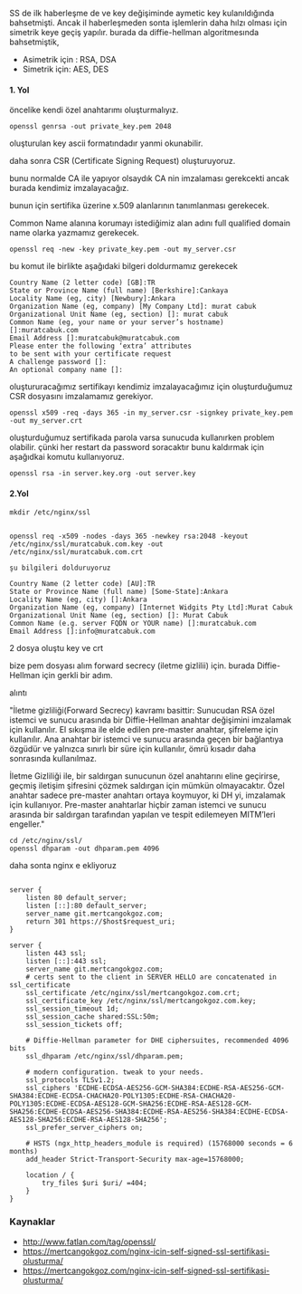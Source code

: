 SS de ilk haberleşme de ve key değişiminde aymetic key kulanıldığında bahsetmişti. Ancak il haberleşmeden sonta işlemlerin daha hılzı olması için simetrik keye geçiş yapılır. burada da diffie-hellman algoritmesında bahsetmiştik,

- Asimetrik için : RSA, DSA
- Simetrik için: AES, DES



#### 1. Yol

öncelike kendi özel anahtarımı oluşturmalıyız.

```
openssl genrsa -out private_key.pem 2048
```
oluşturulan key ascii formatındadır yanmi okunabilir.

daha sonra CSR (Certificate Signing Request) oluşturuyoruz.

bunu normalde CA ile yapıyor olsaydık CA nin imzalaması gerekcekti ancak burada kendimiz imzalayacağız.

bunun için sertifika üzerine x.509 alanlarının tanımlanması gerekecek.

Common Name alanına korumayı istediğimiz alan adını full qualified domain name olarka yazmamız gerekecek.

```
openssl req -new -key private_key.pem -out my_server.csr
```

bu komut ile birlikte aşağıdaki bilgeri doldurmamız gerekecek

```
Country Name (2 letter code) [GB]:TR
State or Province Name (full name) [Berkshire]:Cankaya
Locality Name (eg, city) [Newbury]:Ankara
Organization Name (eg, company) [My Company Ltd]: murat cabuk
Organizational Unit Name (eg, section) []: murat cabuk
Common Name (eg, your name or your server’s hostname) []:muratcabuk.com
Email Address []:muratcabuk@muratcabuk.com
Please enter the following ‘extra’ attributes
to be sent with your certificate request
A challenge password []:
An optional company name []:
```
oluştururacağımız sertifikayı kendimiz imzalayacağımız için oluşturduğumuz CSR dosyasını imzalamamız gerekiyor.

```
openssl x509 -req -days 365 -in my_server.csr -signkey private_key.pem -out my_server.crt
```

oluşturduğumuz sertifikada parola varsa sunucuda kullanırken problem olabilir. çünki her restart da password soracaktır bunu kaldırmak için aşağıdkai komutu kullanıyoruz.

```
openssl rsa -in server.key.org -out server.key
```


#### 2.Yol

```
mkdir /etc/nginx/ssl


openssl req -x509 -nodes -days 365 -newkey rsa:2048 -keyout /etc/nginx/ssl/muratcabuk.com.key -out /etc/nginx/ssl/muratcabuk.com.crt

şu bilgileri dolduruyoruz

Country Name (2 letter code) [AU]:TR
State or Province Name (full name) [Some-State]:Ankara
Locality Name (eg, city) []:Ankara
Organization Name (eg, company) [Internet Widgits Pty Ltd]:Murat Cabuk
Organizational Unit Name (eg, section) []: Murat Cabuk
Common Name (e.g. server FQDN or YOUR name) []:muratcabuk.com
Email Address []:info@muratcabuk.com

```

2 dosya oluştu key ve crt

bize pem dosyası alım forward secrecy (iletme gizlilii) için. burada Diffie-Hellman için gerkli bir adım. 

alıntı 

"İletme gizliliği(Forward Secrecy) kavramı basittir: Sunucudan RSA özel istemci ve sunucu arasında bir Diffie-Hellman anahtar değişimini imzalamak için kullanılır. El sıkışma ile elde edilen pre-master anahtar, şifreleme için kullanılır. Ana anahtar bir istemci ve sunucu arasında geçen bir bağlantıya özgüdür ve yalnızca sınırlı bir süre için kullanılır, ömrü kısadır daha sonrasında kullanılmaz.

İletme Gizliliği ile, bir saldırgan sunucunun özel anahtarını eline geçirirse, geçmiş iletişim şifresini çözmek saldırgan için mümkün olmayacaktır. Özel anahtar sadece pre-master anahtarı ortaya koymuyor, ki DH yi, imzalamak için kullanıyor. Pre-master anahtarlar hiçbir zaman istemci ve sunucu arasında bir saldırgan tarafından yapılan ve tespit edilemeyen MITM’leri engeller."

```
cd /etc/nginx/ssl/
openssl dhparam -out dhparam.pem 4096
```
daha sonta nginx e ekliyoruz

```

server {
    listen 80 default_server;
    listen [::]:80 default_server;
    server_name git.mertcangokgoz.com;
    return 301 https://$host$request_uri;
}

server {
    listen 443 ssl;
    listen [::]:443 ssl;
    server_name git.mertcangokgoz.com;
    # certs sent to the client in SERVER HELLO are concatenated in ssl_certificate
    ssl_certificate /etc/nginx/ssl/mertcangokgoz.com.crt;
    ssl_certificate_key /etc/nginx/ssl/mertcangokgoz.com.key;
    ssl_session_timeout 1d;
    ssl_session_cache shared:SSL:50m;
    ssl_session_tickets off;

    # Diffie-Hellman parameter for DHE ciphersuites, recommended 4096 bits
    ssl_dhparam /etc/nginx/ssl/dhparam.pem;

    # modern configuration. tweak to your needs.
    ssl_protocols TLSv1.2;
    ssl_ciphers 'ECDHE-ECDSA-AES256-GCM-SHA384:ECDHE-RSA-AES256-GCM-SHA384:ECDHE-ECDSA-CHACHA20-POLY1305:ECDHE-RSA-CHACHA20-POLY1305:ECDHE-ECDSA-AES128-GCM-SHA256:ECDHE-RSA-AES128-GCM-SHA256:ECDHE-ECDSA-AES256-SHA384:ECDHE-RSA-AES256-SHA384:ECDHE-ECDSA-AES128-SHA256:ECDHE-RSA-AES128-SHA256';
    ssl_prefer_server_ciphers on;

    # HSTS (ngx_http_headers_module is required) (15768000 seconds = 6 months)
    add_header Strict-Transport-Security max-age=15768000;

    location / {
	    try_files $uri $uri/ =404;
    }
}
```








### Kaynaklar

- http://www.fatlan.com/tag/openssl/
- https://mertcangokgoz.com/nginx-icin-self-signed-ssl-sertifikasi-olusturma/
- https://mertcangokgoz.com/nginx-icin-self-signed-ssl-sertifikasi-olusturma/
